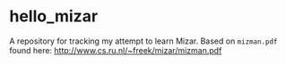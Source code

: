 hello_mizar
===========

A repository for tracking my attempt to learn Mizar. Based on `mizman.pdf`
found here: <http://www.cs.ru.nl/~freek/mizar/mizman.pdf>